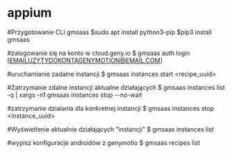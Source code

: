 # appium

#Przygotowanie CLI gmsaas
$sudo apt install python3-pip
$pip3 install gmsaas

#zalogowanie się na konto w cloud.geny.io
$ gmsaas auth login [EMAILUZYTYDOKONTAGENYMOTION@EMAIL.COM]

#uruchamianie zadalne instancji
$ gmsaas instances start <recipe_uuid> <name>

#Zatrzymanie zdalne instancji aktualne działających
$ gmsaas instances list -q | xargs -n1 gmsaas instances stop --no-wait

#zatrzymanie dzialania dla konkretnej instancji
$ gmsaas instances stop <instance_uuid>

#Wyświetlenie aktualnie działających "instancji"
$ gmsaas instances list

#wypisz konfiguracje androidów z genymotio
$ gmsaas recipes list
